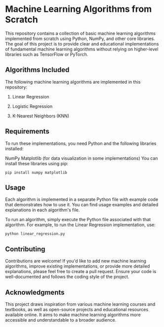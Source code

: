 # Machine Learning Algorithms from Scratch
This repository contains a collection of basic machine learning algorithms implemented from scratch using Python, NumPy, and other core libraries. The goal of this project is to provide clear and educational implementations of fundamental machine learning algorithms without relying on higher-level libraries such as TensorFlow or PyTorch.

## Algorithms Included
The following machine learning algorithms are implemented in this repository:

1. Linear Regression

2. Logistic Regression

3. K-Nearest Neighbors (KNN)



## Requirements
To run these implementations, you need Python and the following libraries installed:

NumPy
Matplotlib (for data visualization in some implementations)
You can install these libraries using pip:

```
pip install numpy matplotlib
```

## Usage
Each algorithm is implemented in a separate Python file with example code that demonstrates how to use it. You can find usage examples and detailed explanations in each algorithm's file.

To run an algorithm, simply execute the Python file associated with that algorithm. For example, to run the Linear Regression implementation, use:

```
python linear_regression.py
```

## Contributing
Contributions are welcome! If you'd like to add new machine learning algorithms, improve existing implementations, or provide more detailed explanations, please feel free to create a pull request. Ensure your code is well-documented and follows the coding style of the project.

## Acknowledgments
This project draws inspiration from various machine learning courses and textbooks, as well as open-source projects and educational resources available online. It aims to make machine learning algorithms more accessible and understandable to a broader audience.
